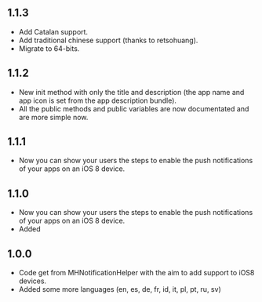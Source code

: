 ## 1.1.3

* Add Catalan support.
* Add traditional chinese support (thanks to retsohuang).
* Migrate to 64-bits.

## 1.1.2

* New init method with only the title and description (the app name and app icon is set from the app description bundle).
* All the public methods and public variables are now documentated and are more simple now.

## 1.1.1

* Now you can show your users the steps to enable the push notifications of your apps on an iOS 8 device.

## 1.1.0

* Now you can show your users the steps to enable the push notifications of your apps on an iOS 8 device.
* Added 

## 1.0.0

* Code get from MHNotificationHelper with the aim to add support to iOS8 devices.
* Added some more languages (en, es, de, fr, id, it, pl, pt, ru, sv)
